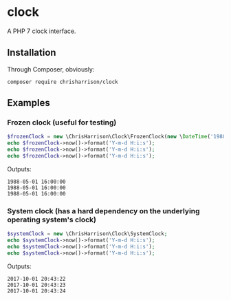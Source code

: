 # clock
A PHP 7 clock interface.

## Installation ##

Through Composer, obviously:

```
composer require chrisharrison/clock
```

## Examples ##

### Frozen clock (useful for testing) ###

```php
$frozenClock = new \ChrisHarrison\Clock\FrozenClock(new \DateTime('1988-05-01 16:00:00'));
echo $frozenClock->now()->format('Y-m-d H:i:s');
echo $frozenClock->now()->format('Y-m-d H:i:s');
echo $frozenClock->now()->format('Y-m-d H:i:s');
```

Outputs:
```
1988-05-01 16:00:00
1988-05-01 16:00:00
1988-05-01 16:00:00
```

### System clock (has a hard dependency on the underlying operating system's clock) ###

```php
$systemClock = new \ChrisHarrison\Clock\SystemClock;
echo $systemClock->now()->format('Y-m-d H:i:s');
echo $systemClock->now()->format('Y-m-d H:i:s');
echo $systemClock->now()->format('Y-m-d H:i:s');
```

Outputs:
```
2017-10-01 20:43:22
2017-10-01 20:43:23
2017-10-01 20:43:24
```
